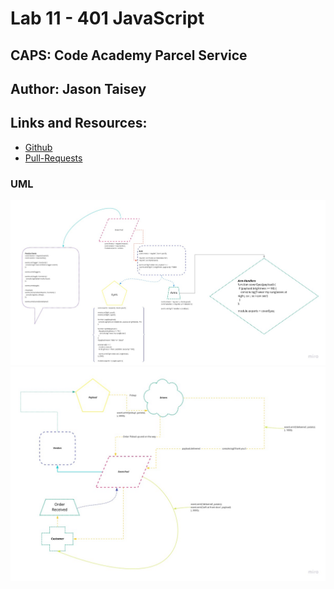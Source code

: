 # Lab 11 - 401 JavaScript

## CAPS: Code Academy Parcel Service

## Author: Jason Taisey

## Links and Resources:

- [Github](https://github.com/JTaisey389/CAPS)
- [Pull-Requests](https://github.com/JTaisey389/CAPS/pulls)

### UML
![UML-Diagram](/assets/Lab_11_CAP_UML.jpg) 
![UML-Diagram-2.0](/assets/Lab_11_CAPRevise_UML.jpg)
